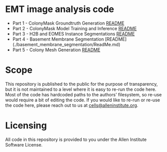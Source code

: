 # EMT image analysis code
* Part 1 - ColonyMask Groundtruth Generation [README](./ColonyMask_GT_Generation/README.md)
* Part 2 - ColonyMask Model Training and Inference [README](./ColonyMask_Training_Inference/README.md)
* Part 3 - H2B and EOMES Instance Segmentations [README](./H2B%20and%20EOMES%20Instance%20Segmentations/README.md)
* Part 4 - Basement Membrane Segmentation [README] (./basement_membrane_segmentation/ReadMe.md)
* Part 5 - Colony Mesh Generation [README](./Collagen_Mesh_Generation/README.md)

# Scope
This repository is published to the public for the purpose of transparency, but it is not maintained to a level where it is easy to re-run the code here. Most of the code has hardcoded paths to the authors' filesystem, so re-use would require a bit of editing the code. If you would like to re-run or re-use the code here, please reach out to us at cells@alleninstitute.org.

# Licensing
All code in this repository is provided to you under the Allen Institute Software License.
